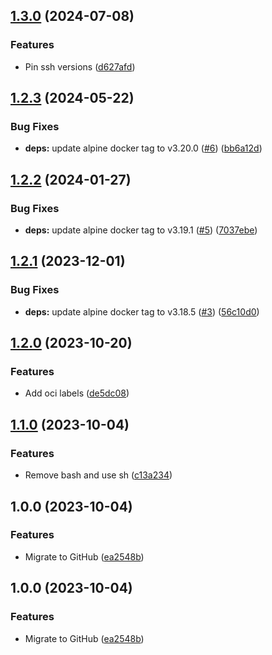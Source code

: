 ## [1.3.0](https://github.com/timo-reymann/sshpass-ci-container/compare/1.2.3...1.3.0) (2024-07-08)


### Features

* Pin ssh versions ([d627afd](https://github.com/timo-reymann/sshpass-ci-container/commit/d627afdd4a9524841cb3ed2d7672dba2c30caa2e))

## [1.2.3](https://github.com/timo-reymann/sshpass-ci-container/compare/1.2.2...1.2.3) (2024-05-22)


### Bug Fixes

* **deps:** update alpine docker tag to v3.20.0 ([#6](https://github.com/timo-reymann/sshpass-ci-container/issues/6)) ([bb6a12d](https://github.com/timo-reymann/sshpass-ci-container/commit/bb6a12d9b7d2deabb6e8b3573bbf5332863c0576))

## [1.2.2](https://github.com/timo-reymann/sshpass-ci-container/compare/1.2.1...1.2.2) (2024-01-27)


### Bug Fixes

* **deps:** update alpine docker tag to v3.19.1 ([#5](https://github.com/timo-reymann/sshpass-ci-container/issues/5)) ([7037ebe](https://github.com/timo-reymann/sshpass-ci-container/commit/7037ebeac28adfd1359f150ae0ce67d0924de492))

## [1.2.1](https://github.com/timo-reymann/sshpass-ci-container/compare/1.2.0...1.2.1) (2023-12-01)


### Bug Fixes

* **deps:** update alpine docker tag to v3.18.5 ([#3](https://github.com/timo-reymann/sshpass-ci-container/issues/3)) ([56c10d0](https://github.com/timo-reymann/sshpass-ci-container/commit/56c10d0fadaabe64c1eb79decb958773059aa086))

## [1.2.0](https://github.com/timo-reymann/sshpass-ci-container/compare/1.1.0...1.2.0) (2023-10-20)


### Features

* Add oci labels ([de5dc08](https://github.com/timo-reymann/sshpass-ci-container/commit/de5dc084ddef5f92151b776f9396392056bf388f))

## [1.1.0](https://github.com/timo-reymann/sshpass-ci-container/compare/1.0.0...1.1.0) (2023-10-04)


### Features

* Remove bash and use sh ([c13a234](https://github.com/timo-reymann/sshpass-ci-container/commit/c13a2340dacee63b4fce956a35649c12a4b66997))

## 1.0.0 (2023-10-04)


### Features

* Migrate to GitHub ([ea2548b](https://github.com/timo-reymann/sshpass-ci-container/commit/ea2548bb87f445469fa136bb36c29f7c0eea6a75))

## 1.0.0 (2023-10-04)


### Features

* Migrate to GitHub ([ea2548b](https://github.com/timo-reymann/sshpass-ci-container/commit/ea2548bb87f445469fa136bb36c29f7c0eea6a75))
